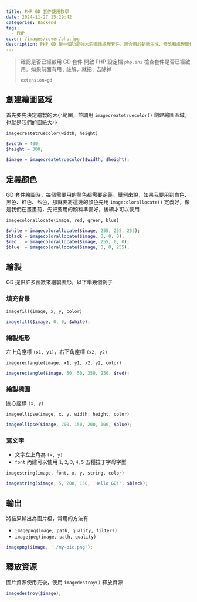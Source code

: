 ```yaml
---
title: PHP GD 套件使用教學
date: 2024-11-27 15:29:42
categories: Backend
tags:
  - PHP
cover: /images/cover/php.jpg
description: PHP GD 是一個功能強大的圖像處理套件，適合用於動態生成、修改和處理圖像。在這篇教學中，我們將介紹如何使用 GD 套件，並展示其基本功能。
---
```


> 確認是否已經啟用 GD 套件
> 開啟 PHP 設定檔 `php.ini` 檢查套件是否已經啟用。如果前面有用 ; 註解，就把 ; 去除掉
>
> ```
> extension=gd
> ```

## 創建繪圖區域

首先要先決定繪製的大小範圍，並調用 `imagecreatetruecolor()` 創建繪圖區域，也就是我們的圖紙大小

`imagecreatetruecolor(width, height)`

```PHP
$width = 400;
$height = 300;

$image = imagecreatetruecolor($width, $height);
```

## 定義顏色

GD 套件繪圖時，每個需要用的顏色都需要定義。舉例來說，如果我要用到白色、黑色、紅色、藍色，那就要將這幾的顏色先用 `imagecolorallocate()` 定義好，像是我們在畫畫前，先把要用的顏料準備好，後續才可以使用

`imagecolorallocate(image, red, green, blue)`

```PHP
$white = imagecolorallocate($image, 255, 255, 255);
$black = imagecolorallocate($image, 0, 0, 0);
$red   = imagecolorallocate($image, 255, 0, 0);
$blue  = imagecolorallocate($image, 0, 0, 255);
```

## 繪製

GD 提供許多函數來繪製圖形，以下舉幾個例子

### 填充背景

`imagefill(image, x, y, color)`

```PHP
imagefill($image, 0, 0, $white);
```

### 繪製矩形

左上角座標 `(x1, y1)`，右下角座標 `(x2, y2)`

`imagerectangle(image, x1, y1, x2, y2, color)`

```PHP
imagerectangle($image, 50, 50, 350, 250, $red);
```

### 繪製橢圓

圓心座標 `(x, y)`

`imageellipse(image, x, y, width, height, color)`

```PHP
imageellipse($image, 200, 150, 200, 100, $blue);
```

### 寫文字

- 文字左上角為 `(x, y)`
- `font` 內建可以使用 `1`, `2`, `3`, `4`, `5` 五種拉丁字母字型

`imagestring(image, font, x, y, string, color)`

```PHP
imagestring($image, 5, 200, 150, 'Hello GD!', $black);
```

## 輸出

將結果輸出為圖片檔，常用的方法有

- `imagepng(image, path, quality, filters)`
- `imagejpeg(image, path, quality)`

```PHP
imagepng($image, './my-pic.png');
```

## 釋放資源

圖片資源使用完後，使用 `imagedestroy()` 釋放資源

```PHP
imagedestroy($image);
```

